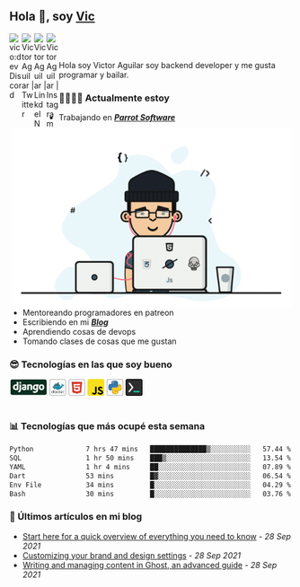 ## Hola 👋, soy [Vic](https://vico.dev)

<a href="https://discord.gg/5dSmEzpY">
  <img align="left" alt="vico:dev Discord" width="22px" src="https://cdn.jsdelivr.net/npm/simple-icons@v3/icons/discord.svg" />
</a>

<a href="https://twitter.com/victor_aguilarc">
  <img align="left" alt="Victor Aguilar | Twitter" width="22px" src="https://cdn.jsdelivr.net/npm/simple-icons@v3/icons/twitter.svg" />
</a>

<a href="https://www.linkedin.com/in/victoraguilarc/">
  <img align="left" alt="Victor Aguilar | LinkdeIN" width="22px" src="https://cdn.jsdelivr.net/npm/simple-icons@v3/icons/linkedin.svg" />
</a>

<a href="https://www.instagram.com/victor.aguilarc/">
  <img align="left" alt="Victor Aguilar | Instagram" width="22px" src="https://cdn.jsdelivr.net/npm/simple-icons@v3/icons/instagram.svg" />
</a>

<br /><br />

Hola soy Victor Aguilar soy backend developer y me gusta programar y bailar.

<img align="right" alt="GIF" src="./images/vic.gif" width="500" height="320" />

### 👨‍💻🏊‍♂ Actualmente estoy

- Trabajando en ***[Parrot Software](https://parrotsoftware.io)***
- Mentoreando programadores en patreon
- Escribiendo en mi ***[Blog](https://vico.dev)***
- Aprendiendo cosas de devops
- Tomando clases de cosas que me gustan

### 😎 Tecnologías en las que soy bueno

<code><img alt="Django" height="30px" src="./images/django-icon.png"/></code>
<code><img alt="Docker" height="30px" src="./images/docker-icon.png" /></code>
<code><img alt="HTML5" height="30px" src="./images/html-icon.png" /></code>
<code><img alt="JavaScript" height="30px" src="./images/js-icon.png"  /></code>
<code><img alt="Python" height="30px" src="./images/python-icon.png" /></code>
<code><img alt="Backend Things" height="30px" src="./images/back-icon.png" /></code>
<br/><br/>

### 📊 Tecnologías que más ocupé esta semana

<!--START_SECTION:waka-->

```text
Python             7 hrs 47 mins   ██████████████▒░░░░░░░░░░   57.44 %
SQL                1 hr 50 mins    ███▒░░░░░░░░░░░░░░░░░░░░░   13.54 %
YAML               1 hr 4 mins     ██░░░░░░░░░░░░░░░░░░░░░░░   07.89 %
Dart               53 mins         █▓░░░░░░░░░░░░░░░░░░░░░░░   06.54 %
Env File           34 mins         █░░░░░░░░░░░░░░░░░░░░░░░░   04.29 %
Bash               30 mins         █░░░░░░░░░░░░░░░░░░░░░░░░   03.76 %
```

<!--END_SECTION:waka-->

### 📣 Últimos artículos en mi blog

<!--START_SECTION:blog-->
  - [Start here for a quick overview of everything you need to know](https://127.0.0.1:8100/welcome/) - *28 Sep 2021* 
  - [Customizing your brand and design settings](https://127.0.0.1:8100/design/) - *28 Sep 2021* 
  - [Writing and managing content in Ghost, an advanced guide](https://127.0.0.1:8100/write/) - *28 Sep 2021* 
<!--END_SECTION:blog-->